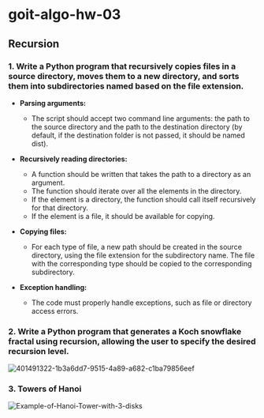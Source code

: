 # goit-algo-hw-03



## Recursion
 
### 1. Write a Python program that recursively copies files in a source directory, moves them to a new directory, and sorts them into subdirectories named based on the file extension.
- <strong>Parsing arguments: </strong>
    - The script should accept two command line arguments: the path to the source directory and the path to the destination directory (by default, if the destination folder is not passed, it should be named dist).

- <strong>Recursively reading directories: </strong>
    - A function should be written that takes the path to a directory as an argument.
    - The function should iterate over all the elements in the directory.
    - If the element is a directory, the function should call itself recursively for that directory.
    - If the element is a file, it should be available for copying.
- <strong>Copying files: </strong> 
    - For each type of file, a new path should be created in the source directory, using the file extension for the subdirectory name. The file with the corresponding type should be copied to the corresponding subdirectory.
- <strong>Exception handling: </strong>
    - The code must properly handle exceptions, such as file or directory access errors.

### 2. Write a Python program that generates a Koch snowflake fractal using recursion, allowing the user to specify the desired recursion level.
![401491322-1b3a6dd7-9515-4a89-a682-c1ba79856eef](https://github.com/user-attachments/assets/f1d6b9bc-f914-4b5b-8d3f-973d7abd45b9)



### 3. Towers of Hanoi
![Example-of-Hanoi-Tower-with-3-disks](https://github.com/user-attachments/assets/b28ed311-a853-40da-9137-9f45bc9ca95f)
